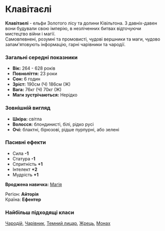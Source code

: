 # Клавітаєлі

**Клавітаелі** - ельфи Золотого лісу та долини Ківільтона. З давніх-давен вони будували свою імперію, в незліченних битвах відточуючи мистецтво війни і магії.<br />
Самовпевнені, розумні та промовисті, чудові вершники та маги, чудово запам'ятовують інформацію, гарні чарівники та чародії.

### Загальні середні показники
  - **Вік:** 264 - 628 років
  - **Повноліття:** 23 роки
  - **Сон:** 6 годин
  - **Зріст:** 190см (Ч) 186см (Ж)
  - **Вага:** 76кг (Ч) 70кг (Ж)
  - **Маги зустрічаються:** Нерідко

### Зовнішній вигляд
  - **Шкіра:** світла
  - **Волосся:** блондинисті, білі, рідко русі
  - **Очі:** блактні, бірюзові, рідше пурпурні, або зелені

### Пасивні ефекти
  - Сила **-1**
  - Статура **-1**
  - Спритність **+1**
  - Інтелект **+2**
  - Мудрість **+1**

**Вроджена навичка:** [Магія](/docs/characters/index.md#magic)

Регіон: **Айторія**<br />
Країна: **Ефентер**

### Найбільш підходящі класи

[Чародій](/docs/classes/mage), [Чарівник](/docs/classes/wizard), [Темний лицар](/docs/classes/dark-knight), [Жрець](/docs/classes/priest), [Монах](/docs/classes/monk)